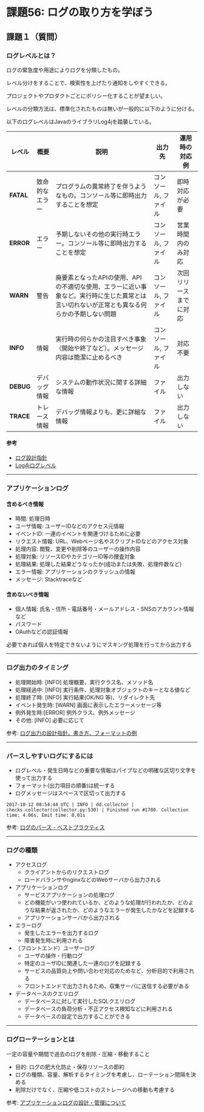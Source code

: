 # 課題56: ログの取り方を学ぼう

## 課題１（質問）

### ログレベルとは？

ログの緊急度や用途によりログを分類したもの。

レベル分けをすることで、検索性を上げたり通知をしやすくできる。

プロジェクトやプロダクトごとにポリシー化することが望ましい。

レベルの分類方法は、標準化されたものは無いが一般的に以下のように分ける。

以下のログレベルはJavaのライブラリLog4jを踏襲している。

| レベル    | 概要   | 説明  | 出力先  | 運用時の対応例 |
|-----------|----------------|--------------------------------------------------------------------------------------------------------------------------------------------|----------------------|------------------------|
| **FATAL** | 致命的なエラー | プログラムの異常終了を伴うようなもの。コンソール等に即時出力することを想定                                                                 | コンソール, ファイル | 即時対応が必要         |
| **ERROR** | エラー         | 予期しないその他の実行時エラー。コンソール等に即時出力することを想定                                                                       | コンソール, ファイル | 営業時間内のみ対応     |
| **WARN**  | 警告           | 廃要素となったAPIの使用、APIの不適切な使用、エラーに近い事象など。実行時に生じた異常とは言い切れないが正常とも異なる何らかの予期しない問題 | コンソール, ファイル | 次回リリースまでに対応 |
| **INFO**  | 情報           | 実行時の何らかの注目すべき事象（開始や終了など）。メッセージ内容は簡潔に止めるべき                                                         | コンソール, ファイル | 対応不要                |
| **DEBUG** | デバッグ情報   | システムの動作状況に関する詳細な情報                                                                                                       | ファイル             | 出力しない             |
| **TRACE** | トレース情報   | デバッグ情報よりも、更に詳細な情報                                                                                                         | ファイル             | 出力しない             |

#### 参考
- [ログ設計指針](https://qiita.com/nanasess/items/350e59b29cceb2f122b3)
- [Log4jログレベル](https://ja.wikipedia.org/wiki/Log4j#.E3.83.AD.E3.82.B0.E3.83.AC.E3.83.99.E3.83.AB)

---

### アプリケーションログ

#### 含めるべき情報

- 時間: 処理日時
- ユーザ情報: ユーザーIDなどのアクセス元情報
- イベントID: 一連のイベントを関連づけるために必要
- リクエスト情報: URL、Webページ名やスクリプトIDなどのアクセス対象
- 処理内容: 閲覧、変更や削除等のユーザーの操作内容
- 処理対象: リソースIDやカテゴリーID等の捜査対象
- 処理結果: 処理した結果どうなったか(成功または失敗、処理件数など)
- エラー情報: アプリケーションのクラッシュの情報
- メッセージ: Stacktraceなど


#### 含めないべき情報

- 個人情報: 氏名・住所・電話番号・メールアドレス・SNSのアカウント情報など
- パスワード
- OAuthなどの認証情報

必要であれば個人を特定できないようにマスキング処理を行ってから出力する

---
### ログ出力のタイミング

- 処理開始時: [INFO] 処理概要、実行クラス名、メソッド名
- 処理経過中: [INFO] 実行条件、処理対象オブジェクトのキーとなる値など
- 処理終了時: [INFO] 実行結果(OK/NG 等)、リダイレクト先
- イベント発生時: [WARN] 画面に表示したエラーメッセージ等
- 例外発生時:[ERROR] 例外クラス、例外メッセージ
- その他: [INFO] 必要に応じて

参考: [ログ出力の設計指針。書き方、フォーマットの例](https://applis.io/posts/how-to-design-log-output)

---
### パースしやすいログにするには

- ログレベル・発生日時などの重要な情報はパイプなどの明確な区切り文字を使って出力する
- フォーマット(出力項目の順番)は統一する
- ログメッセージはスペースで区切って出力する

```
2017-10-12 08:54:44 UTC | INFO | dd.collector | checks.collector(collector.py:530) | Finished run #1780. Collection time: 4.06s. Emit time: 0.01s
```

参考: [ログのパース - ベストプラクティス](https://docs.datadoghq.com/ja/logs/guide/log-parsing-best-practice/)

---
### ログの種類

- アクセスログ
  - クライアントからのリクエストログ
  - ロードバランサやnginxなどのWebサーバから出力される
- アプリケーションログ
  - サービスアプリケーションの処理ログ
  - どの機能がいつ使われているか、どのような処理が行われたか、どのような結果が返されたか、どのようなエラーが発生したかなどを記録する
  - アプリケーションサーバから出力される
- エラーログ
  - 発生したエラーを出力するログ
  - 障害発生時に利用される
- （フロントエンド）ユーザーログ
  - ユーザの操作・行動ログ
  - 特定のユーザIDに関連した一連のログを記録する
  - サービスの品質向上や問い合わせ対応のためなど、分析目的で利用される
  - フロントエンドで出力されるため、収集サーバに送信する必要がある
- データベースのクエリログ
  - データベースに対して実行したSQLクエリログ
  - データベースの負荷分析・不正アクセス検知などに利用される
  - データベースの設定で出力することができる

---

### ログローテーションとは

一定の容量や期間で過去のログを削除・圧縮・移動すること

- 目的: ログの肥大化防止・保存リソースの節約
- ログの種類、容量、解析するタイミングを考慮し、ローテーション間隔を決める
- 削除だけでなく、圧縮や低コストのストレージへの移動も考慮する

参考: [アプリケーションログの設計・管理について](https://webukatu.com/wordpress/blog/27645/)
